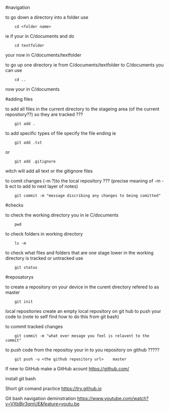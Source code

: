 #navigation

to go down a directory into a folder use

        cd <folder name>
ie if your in C/documents and do

        cd textfolder
your now in C/documents/textfolder

to go up one directory ie from C/documents/textfolder to C/documents you can use

        cd ..
now your in C/documents


#adding files

to add all files in the current directory to the stageing area (of the current repository??) so they are tracked      ???

        git add .

to add specific types of file specify the file ending ie

        git add .txt
or 

        git add .gitignore
witch will add all text or the gitignore files 

to comit changes (-m ?)to the local repository     ??? (precise meaning of -m -b ect to add to next layer of notes)

        git commit -m "message discribing any changes to being comitted"


#checks

to check the working directory you in ie C/documents

        pwd

to check folders in working directory 

        ls -m

to check what files and folders that are one stage lower in the working directory is tracked or untracked use

        git status


#reposatorys

to create a repository on your device in the curent directory refered to as master

        git init

local repositories
create an empty local repository on git hub to push your code to (note to self find how to do this from git bash)

to commit tracked changes

        git commit -m "what ever mesage you feel is relavent to the commit"

to push code from the repositoy your in to you repository on github                      ????? 

        git push -u <the github repository url>    master




If new to GitHub make a GitHub acount
https://github.com/

install git bash


Short git comand practice
https://try.github.io

Git bash navigation deminstration
https://www.youtube.com/watch?v=VXbBjr3qmUE&feature=youtu.be

